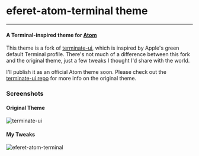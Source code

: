 # eferet-atom-terminal theme   
---
#### A Terminal-inspired theme for [Atom](https://github.com/atom/atom "Atom on GitHub")

This theme is a fork of [terminate-ui](https://github.com/keithalpichi/terminate-ui "terminate-ui on GitHub"), which is inspired by Apple's green default Terminal profile. There's not much of a difference between this fork and the original theme, just a few tweaks I thought I'd share with the world.

I'll publish it as an official Atom theme soon. Please check out the [terminate-ui repo](https://github.com/keithalpichi/terminate-ui "terminate-ui on GitHub") for more info on the original theme.

### Screenshots

#### Original Theme
![terminate-ui](https://cloud.githubusercontent.com/assets/14797743/20470446/a186741e-af5d-11e6-9cde-94a90804f15b.png)

#### My Tweaks
![eferet-atom-terminal](https://user-images.githubusercontent.com/24297147/67532070-d1768200-f6bc-11e9-9d58-bb6858772f27.png)
